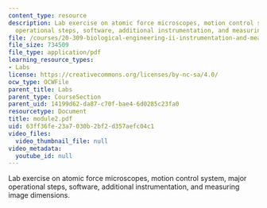 ```yaml
---
content_type: resource
description: Lab exercise on atomic force microscopes, motion control system, major
  operational steps, software, additional instrumentation, and measuring image dimensions.
file: /courses/20-309-biological-engineering-ii-instrumentation-and-measurement-fall-2006/63ff36fe23a7030b2bf2d357aefc04c1_module2.pdf
file_size: 734509
file_type: application/pdf
learning_resource_types:
- Labs
license: https://creativecommons.org/licenses/by-nc-sa/4.0/
ocw_type: OCWFile
parent_title: Labs
parent_type: CourseSection
parent_uid: 14199d62-da87-c70f-bae4-6d0285c23fa0
resourcetype: Document
title: module2.pdf
uid: 63ff36fe-23a7-030b-2bf2-d357aefc04c1
video_files:
  video_thumbnail_file: null
video_metadata:
  youtube_id: null
---
```

Lab exercise on atomic force microscopes, motion control system, major operational steps, software, additional instrumentation, and measuring image dimensions.